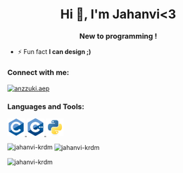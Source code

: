 <h1 align="center">Hi 👋, I'm Jahanvi<3</h1>
<h3 align="center">New to programming !</h3>

- ⚡ Fun fact **I can design ;)**

<h3 align="left">Connect with me:</h3>
<p align="left">
<a href="https://instagram.com/anzzuki.aep" target="blank"><img align="center" src="https://raw.githubusercontent.com/rahuldkjain/github-profile-readme-generator/master/src/images/icons/Social/instagram.svg" alt="anzzuki.aep" height="30" width="40" /></a>
</p>

<h3 align="left">Languages and Tools:</h3>
<p align="left"> <a href="https://www.cprogramming.com/" target="_blank" rel="noreferrer"> <img src="https://raw.githubusercontent.com/devicons/devicon/master/icons/c/c-original.svg" alt="c" width="40" height="40"/> </a> <a href="https://www.w3schools.com/cpp/" target="_blank" rel="noreferrer"> <img src="https://raw.githubusercontent.com/devicons/devicon/master/icons/cplusplus/cplusplus-original.svg" alt="cplusplus" width="40" height="40"/> </a> <a href="https://www.python.org" target="_blank" rel="noreferrer"> <img src="https://raw.githubusercontent.com/devicons/devicon/master/icons/python/python-original.svg" alt="python" width="40" height="40"/> </a> </p>

<p><img align="left" src="https://github-readme-stats.vercel.app/api/top-langs?username=jahanvi-krdm&show_icons=true&locale=en&layout=compact" alt="jahanvi-krdm" /></p>

<p>&nbsp;<img align="center" src="https://github-readme-stats.vercel.app/api?username=jahanvi-krdm&show_icons=true&locale=en" alt="jahanvi-krdm" /></p>

<p><img align="center" src="https://github-readme-streak-stats.herokuapp.com/?user=jahanvi-krdm&" alt="jahanvi-krdm" /></p>
